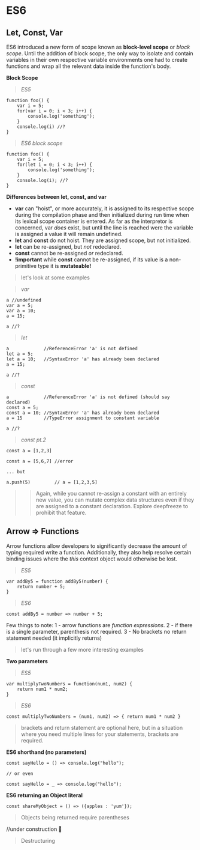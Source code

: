 # ES6

## Let, Const, Var
ES6 introduced a new form of scope known as **block-level scope** or *block scope*. Until the addition of block scope, the only way to isolate and contain variables in their own respective variable environments one had to create functions and wrap all the relevant data inside the function's body.

**Block Scope**

>*ES5* 

```
function foo() {
    var i = 5;
    for(var i = 0; i < 3; i++) {
        console.log('something');
    }
    console.log(i) //?
}
```

>*ES6 block scope*

```
function foo() {
    var i = 5;
    for(let i = 0; i < 3; i++) {
        console.log('something');
    }
    console.log(i); //?
}
```

**Differences between let, const, and var**

- **var** can "hoist", or more accurately, it is assigned to its respective scope during the compilation phase and then initialized during run time when its lexical scope container is entered. As far as the interpretor is concerned, var *does* exist, but until the line is reached were the variable is assigned a value it will remain undefined.
- **let** and **const** do not hoist. They are assigned scope, but not initialized.
- **let** can be re-assigned, but *not* redeclared.
- **const** cannot be re-assigned *or* redeclared.
- **!important** while **const** cannot be re-assigned, if its value is a non-primitive type it is **mutateable!**

> let's look at some examples

>*var*

```
a //undefined
var a = 5;
var a = 10;
a = 15;

a //?
```

>*let*

```
a             //ReferenceError 'a' is not defined
let a = 5;
let a = 10;   //SyntaxError 'a' has already been declared
a = 15;

a //?
```

>*const*

```
a             //ReferenceError 'a' is not defined (should say declared)
const a = 5;
const a = 10; //SyntaxError 'a' has already been declared
a = 15        //TypeError assignment to constant variable

a //?
```

>*const pt.2*

```
const a = [1,2,3]

const a = [5,6,7] //error

... but 

a.push(5)         // a = [1,2,3,5]
```

>>Again, while you cannot re-assign a constant with an entirely new value, you can mutate complex data structures even if they are assigned to a constant declaration. Explore deepfreeze to prohibit that feature.

## Arrow => Functions

Arrow functions allow developers to significantly decrease the amount of typing required write a function. Additionally, they also help resolve certain binding issues where the *this* context object would otherwise be lost.

> *ES5*

```
var addBy5 = function addBy5(number) {
    return number + 5;
}
```

>*ES6*

```
const addBy5 = number => number + 5;
```

Few things to note:
1 - arrow functions are *function expressions*.
2 - if there is a single parameter, parenthesis not required.
3 - No brackets no return statement needed (it implicitly returns)

>let's run through a few more interesting examples 

**Two parameters**
>*ES5*

```
var multiplyTwoNumbers = function(num1, num2) {
    return num1 * num2;
}
```

>*ES6*

```
const multiplyTwoNumbers = (num1, num2) => { return num1 * num2 }
```
>brackets and return statement are optional here, but in a situation where you need multiple lines for your statements, brackets are required.

**ES6 shorthand (no parameters)**
```
const sayHello = () => console.log("hello");

// or even

const sayHello = _ => console.log("hello");
```

**ES6 returning an Object literal**
```
const shareMyObject = () => ({apples : 'yum'});
```
>Objects being returned require parentheses


//under construction :metal:
> Destructuring

